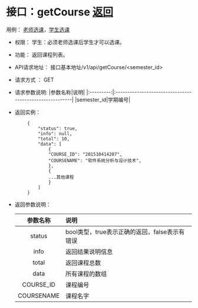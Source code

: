# 接口：getCourse  [返回](../README.md)
用例： [老师选课](../example/老师选课.md)，[学生选课](../example/学生选课.md)

- 权限：
    学生：必须老师选课后学生才可以选课。

- 功能：
    返回课程列表。

- API请求地址：
   接口基本地址/v1/api/getCourse/<semester_id>

- 请求方式 ：
    GET

- 请求参数说明:
  |参数名称|说明|
  |:---------:|:--------------------------------------------------------|
  |semester_id|学期编号|
- 返回实例：
```
        {
            "status": true,
            "info": null,
            "total": 10,
            "data": [
                {
                "COURSE_ID": "201510414207",
                "COURSENAME": "软件系统分析与设计技术",
                },
                {
                ...其他课程
                }
            ]
        }
```
- 返回参数说明：

  |参数名称|说明|
  |:---------:|:--------------------------------------------------------|
  |status|bool类型，true表示正确的返回，false表示有错误|
  |info|返回结果说明信息|
  |total|返回课程总数|
  |data|所有课程的数组|
  |COURSE_ID|课程编号|
  |COURSENAME|课程名字|
